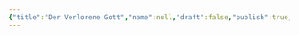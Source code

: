 ```yaml
---
{"title":"Der Verlorene Gott","name":null,"draft":false,"publish":true,"PassFrontmatter":true}
---
```


